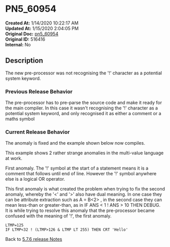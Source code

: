 # PN5_60954

**Created At:** 1/14/2020 10:22:17 AM  
**Updated At:** 1/15/2020 2:04:05 PM  
**Original Doc:** [pn5_60954](https://docs.jbase.com/88391-5-7-6-release-notes/pn5_60954)  
**Original ID:** 516416  
**Internal:** No  

## Description

The new pre-processor was not recognising the '!' character as a potential system keyword.

### Previous Release Behavior

The pre-processor has to pre-parse the source code and make it ready for the main compiler. In this case it wasn't recognising the '!' character as a potential system keyword, and only recognised it as either a comment or a maths symbol

### Current Release Behavior

The anomaly is fixed and the example shown below now compiles.

This example shows 2 rather strange anomalies in the multi-value language at work.

First anomaly. The '!' symbol at the start of a statement means it is a comment that follows until end of line. However the '!' symbol anywhere else is a logical OR operator.

This first anomaly is what created the problem when trying to fix the second anomaly, whereby the '&lt;' and '&gt;' also have dual meaning. In one case they can be attribute extraction such as A = B&lt;2&gt; , in the second case they can mean less-than or greater-than, as in IF ANS &lt; 1 ! ANS &gt; 10 THEN DEBUG.  
It is while trying to resolve this anomaly that the pre-processor became confused with the meaning of '!', the first anomaly.

```
LTMP=125
IF LTMP<32 ! (LTMP>126 & LTMP LT 255) THEN CRT 'Hello'
```

Back to [5.7.6 release Notes](../jbase-5.7.6-release-notes/README.md)

